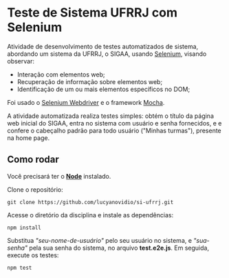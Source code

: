 # Teste de Sistema UFRRJ com Selenium

Atividade de desenvolvimento de testes automatizados de sistema, abordando um sistema da UFRRJ, o SIGAA, usando <a href="https://www.selenium.dev">Selenium</a>, visando observar: 

- Interação com elementos web;
- Recuperação de informação sobre elementos web;
- Identificação de um ou mais elementos específicos no DOM;

Foi usado o <a href="https://www.selenium.dev/documentation/webdriver/">Selenium Webdriver</a> e o framework <a href="https://mochajs.org">Mocha</a>.

A atividade automatizada realiza testes simples: obtém o título da página web inicial do SIGAA, entra no sistema com usuário e senha fornecidos, e e confere o cabeçalho padrão para todo usuário ("Minhas turmas"), presente na home page.

## Como rodar

Você precisará ter o <a href="https://nodejs.org/pt">**Node**</a> instalado.

Clone o repositório:

```
git clone https://github.com/lucyanovidio/si-ufrrj.git
```

Acesse o diretório da disciplina e instale as dependências:

```
npm install
```
Substitua *"seu-nome-de-usuário"* pelo seu usuário no sistema, e *"sua-senha"* pela sua senha do sistema, no arquivo **test.e2e.js**. Em seguida, execute os testes:

```
npm test
```
